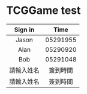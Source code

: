 # TCGGame test
| Sign in | Time |
| :----: | :----: |
| Jason | 05291955 |
| Alan | 05290920 |
| Bob | 05291048 |
| 請輸入姓名 | 簽到時間 |
| 請輸入姓名 | 簽到時間 |
